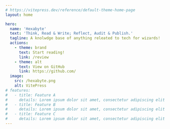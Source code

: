 ```yaml
---
# https://vitepress.dev/reference/default-theme-home-page
layout: home

hero:
  name: 'Hexabyte'
  text: 'Think, Read & Write; Reflect, Audit & Publish.'
  tagline: A knolwdge base of anything releated to tech for wizards!
  actions:
    - theme: brand
      text: Start reading!
      link: /review
    - theme: alt
      text: View on GitHub
      link: https://github.com/
  image:
    src: /hexabyte.png
    alt: VitePress
# features:
#   - title: Feature A
#     details: Lorem ipsum dolor sit amet, consectetur adipiscing elit
#   - title: Feature B
#     details: Lorem ipsum dolor sit amet, consectetur adipiscing elit
#   - title: Feature C
#     details: Lorem ipsum dolor sit amet, consectetur adipiscing elit
---
```

